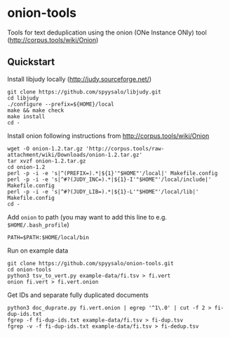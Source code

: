 # onion-tools

Tools for text deduplication using the onion (ONe Instance ONly) tool (<http://corpus.tools/wiki/Onion>)

## Quickstart

Install libjudy locally (<http://judy.sourceforge.net/>)

```
git clone https://github.com/spyysalo/libjudy.git
cd libjudy
./configure --prefix=${HOME}/local
make && make check
make install
cd -
```

Install onion following instructions from <http://corpus.tools/wiki/Onion>

```
wget -O onion-1.2.tar.gz 'http://corpus.tools/raw-attachment/wiki/Downloads/onion-1.2.tar.gz'
tar xvzf onion-1.2.tar.gz 
cd onion-1.2
perl -p -i -e 's|^(PREFIX=).*|${1}'"$HOME"'/local|' Makefile.config 
perl -p -i -e 's|^#?(JUDY_INC=).*|${1}-I'"$HOME"'/local/include|' Makefile.config
perl -p -i -e 's|^#?(JUDY_LIB=).*|${1}-L'"$HOME"'/local/lib|' Makefile.config
cd -
```

Add `onion` to path (you may want to add this line to e.g. `$HOME/.bash_profile`)

```
PATH=$PATH:$HOME/local/bin
```

Run on example data

```
git clone https://github.com/spyysalo/onion-tools.git
cd onion-tools
python3 tsv_to_vert.py example-data/fi.tsv > fi.vert
onion fi.vert > fi.vert.onion
```

Get IDs and separate fully duplicated documents

```
python3 doc_duprate.py fi.vert.onion | egrep '^1\.0' | cut -f 2 > fi-dup-ids.txt
fgrep -f fi-dup-ids.txt example-data/fi.tsv > fi-dup.tsv
fgrep -v -f fi-dup-ids.txt example-data/fi.tsv > fi-dedup.tsv
```
